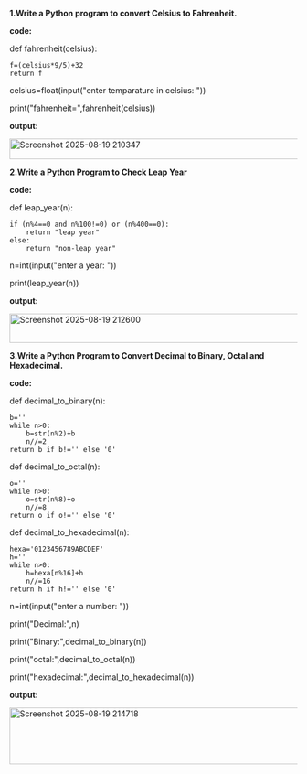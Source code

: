 <b>1.Write a Python program to convert Celsius to Fahrenheit.</b>

<b>code:</b>

def fahrenheit(celsius):

    f=(celsius*9/5)+32
    return f

celsius=float(input("enter temparature in celsius: "))

print("fahrenheit=",fahrenheit(celsius))

<b>output:</b>

<img width="707" height="36" alt="Screenshot 2025-08-19 210347" src="https://github.com/user-attachments/assets/d0e39204-72d0-4826-9881-5b96059cebe0" />

<b>2.Write a Python Program to Check Leap Year</b>

<b>code:</b>

def leap_year(n):

    if (n%4==0 and n%100!=0) or (n%400==0):
        return "leap year"
    else:
        return "non-leap year"
        
n=int(input("enter a year: "))

print(leap_year(n))

<b>output:</b>

<img width="639" height="51" alt="Screenshot 2025-08-19 212600" src="https://github.com/user-attachments/assets/c26773be-bb9c-487c-9879-a670e1c27aef" />

<b>3.Write a Python Program to Convert Decimal to Binary, Octal and Hexadecimal.</b>

<b>code:</b>

def decimal_to_binary(n):

    b=''
    while n>0:
        b=str(n%2)+b
        n//=2
    return b if b!='' else '0'
    
def decimal_to_octal(n):

    o=''
    while n>0:
        o=str(n%8)+o
        n//=8
    return o if o!='' else '0'
    
def decimal_to_hexadecimal(n):

    hexa='0123456789ABCDEF'
    h=''
    while n>0:
        h=hexa[n%16]+h
        n//=16
    return h if h!='' else '0'

n=int(input("enter a number: "))

print("Decimal:",n)

print("Binary:",decimal_to_binary(n))

print("octal:",decimal_to_octal(n))

print("hexadecimal:",decimal_to_hexadecimal(n))

<b>output:</b>

<img width="661" height="99" alt="Screenshot 2025-08-19 214718" src="https://github.com/user-attachments/assets/c5942018-b5cf-423c-932b-f2610483418c" />
